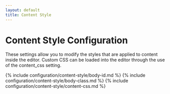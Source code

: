 ```yaml
---
layout: default
title: Content Style
---
```


# Content Style Configuration

These settings allow you to modify the styles that are applied to content inside the editor. Custom CSS can be loaded into the editor through the use of the content_css setting.

{% include configuration/content-style/body-id.md %}
{% include configuration/content-style/body-class.md %}
{% include configuration/content-style/content-css.md %}
